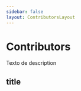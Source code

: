 ```yaml
---
sidebar: false
layout: ContributorsLayout
---
```


# Contributors

<box header>

  Texto de description

</box>


<box>

## title

<vuecode md>
<div slot="demo">

</div>
<div slot="code">

```html

```

</div>
</vuecode>

</box>
